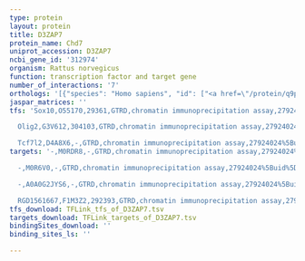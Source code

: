 ```yaml
---
type: protein
layout: protein
title: D3ZAP7
protein_name: Chd7
uniprot_accession: D3ZAP7
ncbi_gene_id: '312974'
organism: Rattus norvegicus
function: transcription factor and target gene
number_of_interactions: '7'
orthologs: '[{"species": "Homo sapiens", "id": ["<a href=\"/protein/q9p2d1\">Q9P2D1</a>"]}, {"species": "Danio rerio", "id": ["<a href=\"/protein/f1qgl1\">F1QGL1</a>"]}, {"species": "Mus musculus", "id": ["<a href=\"/protein/a2ajk6\">A2AJK6</a>"]}]'
jaspar_matrices: ''
tfs: 'Sox10,O55170,29361,GTRD,chromatin immunoprecipitation assay,27924024%5Buid%5D,No

  Olig2,G3V612,304103,GTRD,chromatin immunoprecipitation assay,27924024%5Buid%5D,No

  Tcf7l2,D4A8X6,-,GTRD,chromatin immunoprecipitation assay,27924024%5Buid%5D,No'
targets: '-,M0RDR8,-,GTRD,chromatin immunoprecipitation assay,27924024%5Buid%5D,No

  -,M0R6V0,-,GTRD,chromatin immunoprecipitation assay,27924024%5Buid%5D,No

  -,A0A0G2JYS6,-,GTRD,chromatin immunoprecipitation assay,27924024%5Buid%5D,No

  RGD1561667,F1M3Z2,292393,GTRD,chromatin immunoprecipitation assay,27924024%5Buid%5D,No'
tfs_download: TFLink_tfs_of_D3ZAP7.tsv
targets_download: TFLink_targets_of_D3ZAP7.tsv
bindingSites_download: ''
binding_sites_ls: ''

---
```

